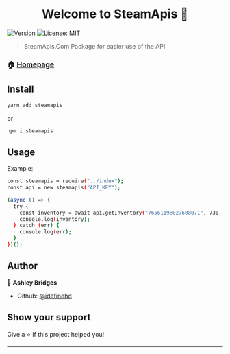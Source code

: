 <h1 align="center">Welcome to SteamApis 👋</h1>
<p>
  <img alt="Version" src="https://img.shields.io/badge/version-0.0.1-blue.svg?cacheSeconds=2592000" />
  <a href="#" target="_blank">
    <img alt="License: MIT" src="https://img.shields.io/badge/License-MIT-yellow.svg" />
  </a>
</p>

> SteamApis.Com Package for easier use of the API

### 🏠 [Homepage](steamapis.com)

## Install

```sh
yarn add steamapis
```

or

```sh
npm i steamapis
```

## Usage

Example:

```sh
const steamapis = require("../index");
const api = new steamapis("API_KEY");

(async () => {
  try {
    const inventory = await api.getInventory("76561198027608071", 730, 2);
    console.log(inventory);
  } catch (err) {
    console.log(err);
  }
})();
```

## Author

👤 **Ashley Bridges**

- Github: [@idefinehd](https://github.com/idefinehd)

## Show your support

Give a ⭐️ if this project helped you!

---
